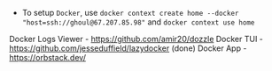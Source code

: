 
- To setup `Docker`, use `docker context create home --docker "host=ssh://ghoul@67.207.85.98"` and `docker context use home`

Docker Logs Viewer - https://github.com/amir20/dozzle
Docker TUI - https://github.com/jesseduffield/lazydocker (done)
Docker App - https://orbstack.dev/

